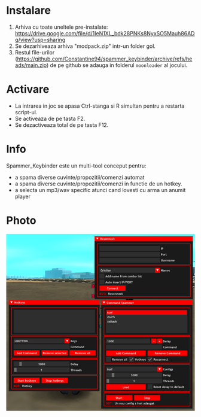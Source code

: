 # Instalare
1. Arhiva cu toate uneltele pre-instalate: https://drive.google.com/file/d/1IeN1XL_bdk28PNKs8NyxSO5Mauh86ADq/view?usp=sharing
2. Se dezarhiveaza arhiva "modpack.zip" intr-un folder gol.
3. Restul file-urilor (https://github.com/Constantine94/spammer_keybinder/archive/refs/heads/main.zip) de pe github se adauga in folderul `moonloader` al jocului.

# Activare
- La intrarea in joc se apasa Ctrl-stanga si R simultan pentru a restarta script-ul.
- Se activeaza de pe tasta F2.
- Se dezactiveaza total de pe tasta F12.

# Info
Spammer_Keybinder este un multi-tool conceput pentru:
 - a spama diverse cuvinte/propozitii/comenzi automat
 - a spama diverse cuvinte/propozitii/comenzi in functie de un hotkey.
 - a selecta un mp3/wav specific atunci cand lovesti cu arma un anumit player

# Photo
![alt text](https://raw.githubusercontent.com/Constantine94/spammer_keybinder/main/cheat.png)
